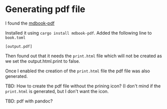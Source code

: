 # Generating pdf file

I found the [mdbook-pdf](https://crates.io/crates/mdbook-pdf)

Installed it using `cargo install mdbook-pdf`.
Added the following line to `book.toml`

```
[output.pdf]
```

Then found out that it needs the `print.html` file which will not be created as we set the output.html.print to false.

Once I enabled the creation of the `print.html` file the pdf file was also generated.

TBD: How to create the pdf file without the prining icon? (I don't mind if the `print.html` is generated, but I don't want the icon.

TBD: pdf with pandoc?


